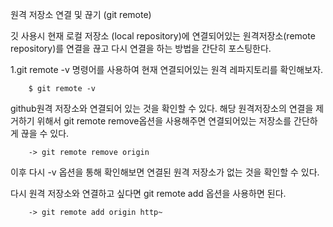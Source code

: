 원격 저장소 연결 및 끊기 (git remote)

깃 사용시 현재 로컬 저장소 (local repository)에 연결되어있는
원격저장소(remote repository)를 연결을 끊고 다시 연결을 하는 방법을 간단히 포스팅한다.

1.git remote -v 명령어를 사용하여 현재 연결되어있는 원격 레파지토리를 확인해보자.
        
        $ git remote -v

github원격 저장소와 연결되어 있는 것을 확인할 수 있다. 해당 원격저장소의 연결을
제거하기 위해서 git remote remove<name>옵션을 사용해주면 연결되어있는
저장소를 간단하게 끊을 수 있다.

        -> git remote remove origin
        
이후 다시 -v 옵션을 통해 확인해보면 연결된 원격 저장소가 없는 것을 확인할 수 있다.

다시 원격 저장소와 연결하고 싶다면 git remote add <name> <url> 옵션을 사용하면 된다.
        
        -> git remote add origin http~

        


